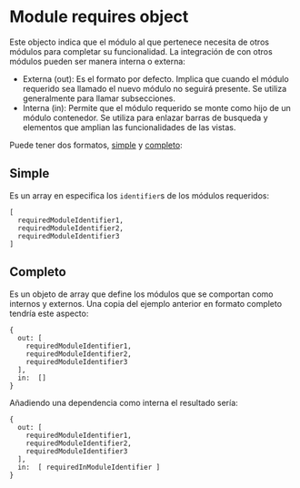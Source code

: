 # Module requires object

Este objecto indica que el módulo al que pertenece necesita de otros módulos para completar su funcionalidad. La integración de con otros módulos pueden ser manera interna o externa:

* Externa (out): Es el formato por defecto. Implica que cuando el módulo requerido sea llamado el nuevo módulo no seguirá presente. Se utiliza generalmente para llamar subsecciones.
* Interna (in): Permite que el módulo requerido se monte como hijo de un módulo contenedor. Se utiliza para enlazar barras de busqueda y elementos que amplian las funcionalidades de las vistas.

Puede tener dos formatos, [simple](#Simple) y [completo](#Completo):

## Simple

Es un array en especifica los `identifier`s de los módulos requeridos:
```
[
  requiredModuleIdentifier1,
  requiredModuleIdentifier2,
  requiredModuleIdentifier3
]
```

## Completo

Es un objeto de array que define los módulos que se comportan como internos y externos. Una copia del ejemplo anterior en formato completo tendría este aspecto:

```
{
  out: [
    requiredModuleIdentifier1,
    requiredModuleIdentifier2,
    requiredModuleIdentifier3
  ],
  in:  []
}
```

Añadiendo una dependencia como interna el resultado sería:

```
{
  out: [
    requiredModuleIdentifier1,
    requiredModuleIdentifier2,
    requiredModuleIdentifier3
  ],
  in:  [ requiredInModuleIdentifier ]
}
```
